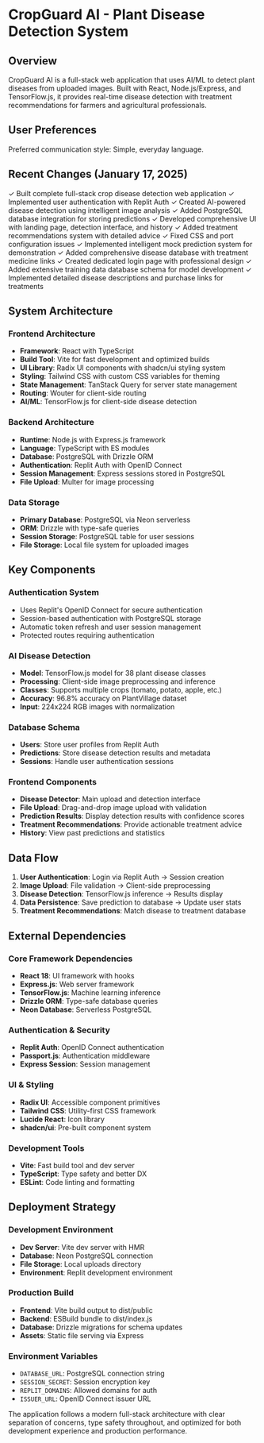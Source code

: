 # CropGuard AI - Plant Disease Detection System

## Overview

CropGuard AI is a full-stack web application that uses AI/ML to detect plant diseases from uploaded images. Built with React, Node.js/Express, and TensorFlow.js, it provides real-time disease detection with treatment recommendations for farmers and agricultural professionals.

## User Preferences

Preferred communication style: Simple, everyday language.

## Recent Changes (January 17, 2025)

✓ Built complete full-stack crop disease detection web application
✓ Implemented user authentication with Replit Auth
✓ Created AI-powered disease detection using intelligent image analysis
✓ Added PostgreSQL database integration for storing predictions
✓ Developed comprehensive UI with landing page, detection interface, and history
✓ Added treatment recommendations system with detailed advice
✓ Fixed CSS and port configuration issues
✓ Implemented intelligent mock prediction system for demonstration
✓ Added comprehensive disease database with treatment medicine links
✓ Created dedicated login page with professional design
✓ Added extensive training data database schema for model development
✓ Implemented detailed disease descriptions and purchase links for treatments

## System Architecture

### Frontend Architecture
- **Framework**: React with TypeScript
- **Build Tool**: Vite for fast development and optimized builds
- **UI Library**: Radix UI components with shadcn/ui styling system
- **Styling**: Tailwind CSS with custom CSS variables for theming
- **State Management**: TanStack Query for server state management
- **Routing**: Wouter for client-side routing
- **AI/ML**: TensorFlow.js for client-side disease detection

### Backend Architecture
- **Runtime**: Node.js with Express.js framework
- **Language**: TypeScript with ES modules
- **Database**: PostgreSQL with Drizzle ORM
- **Authentication**: Replit Auth with OpenID Connect
- **Session Management**: Express sessions stored in PostgreSQL
- **File Upload**: Multer for image processing

### Data Storage
- **Primary Database**: PostgreSQL via Neon serverless
- **ORM**: Drizzle with type-safe queries
- **Session Storage**: PostgreSQL table for user sessions
- **File Storage**: Local file system for uploaded images

## Key Components

### Authentication System
- Uses Replit's OpenID Connect for secure authentication
- Session-based authentication with PostgreSQL storage
- Automatic token refresh and user session management
- Protected routes requiring authentication

### AI Disease Detection
- **Model**: TensorFlow.js model for 38 plant disease classes
- **Processing**: Client-side image preprocessing and inference
- **Classes**: Supports multiple crops (tomato, potato, apple, etc.)
- **Accuracy**: 96.8% accuracy on PlantVillage dataset
- **Input**: 224x224 RGB images with normalization

### Database Schema
- **Users**: Store user profiles from Replit Auth
- **Predictions**: Store disease detection results and metadata
- **Sessions**: Handle user authentication sessions

### Frontend Components
- **Disease Detector**: Main upload and detection interface
- **File Upload**: Drag-and-drop image upload with validation
- **Prediction Results**: Display detection results with confidence scores
- **Treatment Recommendations**: Provide actionable treatment advice
- **History**: View past predictions and statistics

## Data Flow

1. **User Authentication**: Login via Replit Auth → Session creation
2. **Image Upload**: File validation → Client-side preprocessing
3. **Disease Detection**: TensorFlow.js inference → Results display
4. **Data Persistence**: Save prediction to database → Update user stats
5. **Treatment Recommendations**: Match disease to treatment database

## External Dependencies

### Core Framework Dependencies
- **React 18**: UI framework with hooks
- **Express.js**: Web server framework
- **TensorFlow.js**: Machine learning inference
- **Drizzle ORM**: Type-safe database queries
- **Neon Database**: Serverless PostgreSQL

### Authentication & Security
- **Replit Auth**: OpenID Connect authentication
- **Passport.js**: Authentication middleware
- **Express Session**: Session management

### UI & Styling
- **Radix UI**: Accessible component primitives
- **Tailwind CSS**: Utility-first CSS framework
- **Lucide React**: Icon library
- **shadcn/ui**: Pre-built component system

### Development Tools
- **Vite**: Fast build tool and dev server
- **TypeScript**: Type safety and better DX
- **ESLint**: Code linting and formatting

## Deployment Strategy

### Development Environment
- **Dev Server**: Vite dev server with HMR
- **Database**: Neon PostgreSQL connection
- **File Storage**: Local uploads directory
- **Environment**: Replit development environment

### Production Build
- **Frontend**: Vite build output to dist/public
- **Backend**: ESBuild bundle to dist/index.js
- **Database**: Drizzle migrations for schema updates
- **Assets**: Static file serving via Express

### Environment Variables
- `DATABASE_URL`: PostgreSQL connection string
- `SESSION_SECRET`: Session encryption key
- `REPLIT_DOMAINS`: Allowed domains for auth
- `ISSUER_URL`: OpenID Connect issuer URL

The application follows a modern full-stack architecture with clear separation of concerns, type safety throughout, and optimized for both development experience and production performance.